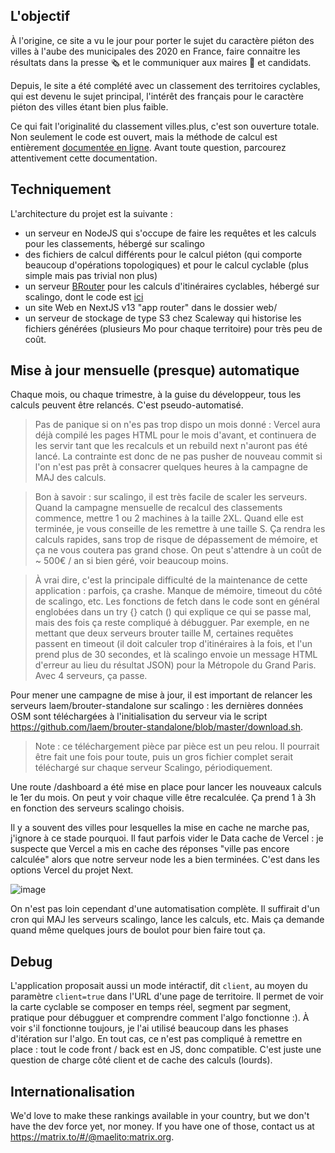 ## L'objectif

À l'origine, ce site a vu le jour pour porter le sujet du caractère piéton des villes à l'aube des municipales des 2020 en France, faire connaitre les résultats dans la presse 🗞️ et le communiquer aux maires 🏅 et candidats.

Depuis, le site a été complété avec un classement des territoires cyclables, qui est devenu le sujet principal, l'intérêt des français pour le caractère piéton des villes étant bien plus faible.

Ce qui fait l'originalité du classement villes.plus, c'est son ouverture totale. Non seulement le code est ouvert, mais la méthode de calcul est entièrement [documentée en ligne](https://www.villes.plus/explications). Avant toute question, parcourez attentivement cette documentation.

## Techniquement

L'architecture du projet est la suivante :

- un serveur en NodeJS qui s'occupe de faire les requêtes et les calculs pour les classements, hébergé sur scalingo
- des fichiers de calcul différents pour le calcul piéton (qui comporte beaucoup d'opérations topologiques) et pour le calcul cyclable (plus simple mais pas trivial non plus)
- un serveur [BRouter](https://brouter.de) pour les calculs d'itinéraires cyclables, hébergé sur scalingo, dont le code est [ici](https://github.com/laem/brouter-standalone)
- un site Web en NextJS v13 "app router" dans le dossier web/
- un serveur de stockage de type S3 chez Scaleway qui historise les fichiers générées (plusieurs Mo pour chaque territoire) pour très peu de coût.

## Mise à jour mensuelle (presque) automatique

Chaque mois, ou chaque trimestre, à la guise du développeur, tous les calculs peuvent être relancés. C'est pseudo-automatisé. 

> Pas de panique si on n'es pas trop dispo un mois donné : Vercel aura déjà compilé les pages HTML pour le mois d'avant, et continuera de les servir tant que les recalculs et un rebuild next n'auront pas été lancé. La contrainte est donc de ne pas pusher de nouveau commit si l'on n'est pas prêt à consacrer quelques heures à la campagne de MAJ des calculs. 

> Bon à savoir : sur scalingo, il est très facile de scaler les serveurs. Quand la campagne mensuelle de recalcul des classements commence, mettre 1 ou 2 machines à la taille 2XL. Quand elle est terminée, je vous conseille de les remettre à une taille S. Ça rendra les calculs rapides, sans trop de risque de dépassement de mémoire, et ça ne vous coutera pas grand chose. On peut s'attendre à un coût de ~ 500€ / an si bien géré, voir beaucoup moins.

> À vrai dire, c'est la principale difficulté de la maintenance de cette application : parfois, ça crashe. Manque de mémoire, timeout du côté de scalingo, etc. Les fonctions de fetch dans le code sont en général englobées dans un try {} catch () qui explique ce qui se passe mal, mais des fois ça reste compliqué à débugguer. Par exemple, en ne mettant que deux serveurs brouter taille M, certaines requêtes passent en timeout (il doit calculer trop d'itinéraires à la fois, et l'un prend plus de 30 secondes, et là scalingo envoie un message HTML d'erreur au lieu du résultat JSON) pour la Métropole du Grand Paris. Avec 4 serveurs, ça passe.

Pour mener une campagne de mise à jour, il est important de relancer les serveurs laem/brouter-standalone sur scalingo : les dernières données OSM sont téléchargées à l'initialisation du serveur via le script https://github.com/laem/brouter-standalone/blob/master/download.sh.

> Note : ce téléchargement pièce par pièce est un peu relou. Il pourrait être fait une fois pour toute, puis un gros fichier complet serait téléchargé sur chaque serveur Scalingo, périodiquement.

Une route /dashboard a été mise en place pour lancer les nouveaux calculs le 1er du mois. On peut y voir chaque ville être recalculée. Ça prend 1 à 3h en fonction des serveurs scalingo choisis. 

Il y a souvent des villes pour lesquelles la mise en cache ne marche pas, j'ignore à ce stade pourquoi. Il faut parfois vider le Data cache de Vercel : je suspecte que Vercel a mis en cache des réponses "ville pas encore calculée" alors que notre serveur node les a bien terminées. C'est dans les options Vercel du projet Next. 

![image](https://github.com/laem/villes.plus/assets/1177762/63f93498-a442-4c06-a040-178323741839)

On n'est pas loin cependant d'une automatisation complète. Il suffirait d'un cron qui MAJ les serveurs scalingo, lance les calculs, etc. Mais ça demande quand même quelques jours de boulot pour bien faire tout ça. 

## Debug

L'application proposait aussi un mode intéractif, dit `client`, au moyen du paramètre `client=true` dans l'URL d'une page de territoire. Il permet de voir la carte cyclable se composer en temps réel, segment par segment, pratique pour débugguer et comprendre comment l'algo fonctionne :). À voir s'il fonctionne toujours, je l'ai utilisé beaucoup dans les phases d'itération sur l'algo. En tout cas, ce n'est pas compliqué à remettre en place : tout le code front / back est en JS, donc compatible. C'est juste une question de charge côté client et de cache des calculs (lourds). 

## Internationalisation

We'd love to make these rankings available in your country, but we don't have the dev force yet, nor money. If you have one of those, contact us at https://matrix.to/#/@maelito:matrix.org.

